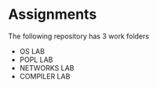 # Assignments
The following repository has 3 work folders
- OS LAB
- POPL LAB
- NETWORKS LAB
- COMPILER LAB
